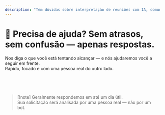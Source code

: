 ```yaml
---
description: "Tem dúvidas sobre interpretação de reuniões com IA, comunicação multilíngue ou integração empresarial? Estamos aqui para ajudar — rápido, humano e sem confusão."
---
```


# 💬 Precisa de ajuda? Sem atrasos, sem confusão — apenas respostas.

Nos diga o que você está tentando alcançar — e nós ajudaremos você a seguir em frente.  
Rápido, focado e com uma pessoa real do outro lado.

<br>

<ContactFormModalNav   
  formStyle="margin: 1rem auto;"  
  categoryLabel="O que te trouxe ao InterMind hoje?"  
  categoryPlaceholderText="Escolha seu motivo principal…"  
  messageLabel="Conte-nos mais (opcional)"  
  messagePlaceholderText="Qualquer coisa que você gostaria de compartilhar — objetivos, contexto ou detalhes técnicos."  
  buttonText="Obter ajuda especializada agora"  
  :services="[
    'Quero experimentar o InterMind no meu idioma', 
    'Gostaria de uma demonstração',
    'Estou relatando um problema técnico',
    'Outra coisa'
  ]" />

<br>

> [!note] Geralmente respondemos em até um dia útil.  
> Sua solicitação será analisada por uma pessoa real — não por um bot.